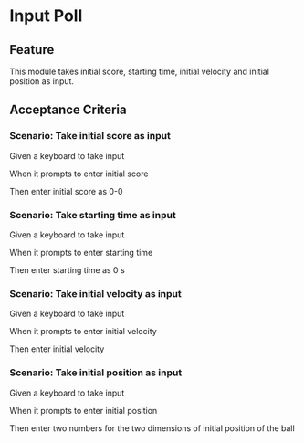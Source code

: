 # Input Poll

## Feature

This module takes initial score, starting time, initial velocity and initial position as input.

## Acceptance Criteria

### Scenario: Take initial score as input

  Given a keyboard to take input

  When it prompts to enter initial score

  Then enter initial score as 0-0
  
### Scenario: Take starting time as input

  Given a keyboard to take input
  
  When it prompts to enter starting time
  
  Then enter starting time as 0 s
  
### Scenario: Take initial velocity as input

  Given a keyboard to take input
  
  When it prompts to enter initial velocity
  
  Then enter initial velocity
  
### Scenario: Take initial position as input

  Given a keyboard to take input
  
  When it prompts to enter initial position
  
  Then enter two numbers for the two dimensions of initial position of the ball
